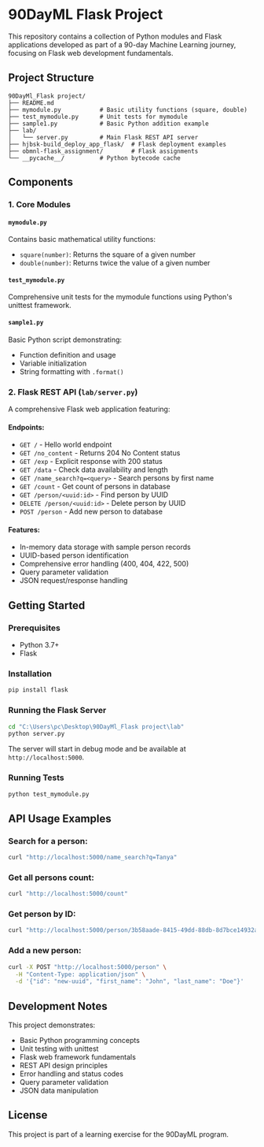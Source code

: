 # 90DayML Flask Project

This repository contains a collection of Python modules and Flask applications developed as part of a 90-day Machine Learning journey, focusing on Flask web development fundamentals.

## Project Structure

```
90DayMl_Flask project/
├── README.md
├── mymodule.py           # Basic utility functions (square, double)
├── test_mymodule.py      # Unit tests for mymodule
├── sample1.py            # Basic Python addition example
├── lab/
│   └── server.py         # Main Flask REST API server
├── hjbsk-build_deploy_app_flask/  # Flask deployment examples
├── obmnl-flask_assignment/        # Flask assignments
└── __pycache__/          # Python bytecode cache
```

## Components

### 1. Core Modules

#### `mymodule.py`
Contains basic mathematical utility functions:
- `square(number)`: Returns the square of a given number
- `double(number)`: Returns twice the value of a given number

#### `test_mymodule.py`
Comprehensive unit tests for the mymodule functions using Python's unittest framework.

#### `sample1.py`
Basic Python script demonstrating:
- Function definition and usage
- Variable initialization
- String formatting with `.format()`

### 2. Flask REST API (`lab/server.py`)

A comprehensive Flask web application featuring:

#### Endpoints:
- `GET /` - Hello world endpoint
- `GET /no_content` - Returns 204 No Content status
- `GET /exp` - Explicit response with 200 status
- `GET /data` - Check data availability and length
- `GET /name_search?q=<query>` - Search persons by first name
- `GET /count` - Get count of persons in database
- `GET /person/<uuid:id>` - Find person by UUID
- `DELETE /person/<uuid:id>` - Delete person by UUID
- `POST /person` - Add new person to database

#### Features:
- In-memory data storage with sample person records
- UUID-based person identification
- Comprehensive error handling (400, 404, 422, 500)
- Query parameter validation
- JSON request/response handling

## Getting Started

### Prerequisites
- Python 3.7+
- Flask

### Installation
```bash
pip install flask
```

### Running the Flask Server
```bash
cd "C:\Users\pc\Desktop\90DayMl_Flask project\lab"
python server.py
```

The server will start in debug mode and be available at `http://localhost:5000`.

### Running Tests
```bash
python test_mymodule.py
```

## API Usage Examples

### Search for a person:
```bash
curl "http://localhost:5000/name_search?q=Tanya"
```

### Get all persons count:
```bash
curl "http://localhost:5000/count"
```

### Get person by ID:
```bash
curl "http://localhost:5000/person/3b58aade-8415-49dd-88db-8d7bce14932a"
```

### Add a new person:
```bash
curl -X POST "http://localhost:5000/person" \
  -H "Content-Type: application/json" \
  -d '{"id": "new-uuid", "first_name": "John", "last_name": "Doe"}'
```

## Development Notes

This project demonstrates:
- Basic Python programming concepts
- Unit testing with unittest
- Flask web framework fundamentals
- REST API design principles
- Error handling and status codes
- Query parameter validation
- JSON data manipulation

## License

This project is part of a learning exercise for the 90DayML program.

